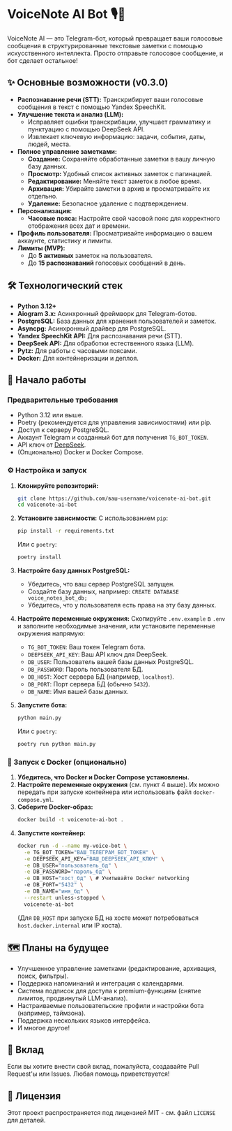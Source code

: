 # VoiceNote AI Bot 🎙️📝
VoiceNote AI — это Telegram-бот, который превращает ваши голосовые сообщения в структурированные текстовые заметки с помощью искусственного интеллекта. Просто отправьте голосовое сообщение, и бот сделает остальное!

## ✨ Основные возможности (v0.3.0)

*   **Распознавание речи (STT):** Транскрибирует ваши голосовые сообщения в текст с помощью Yandex SpeechKit.
*   **Улучшение текста и анализ (LLM):**
    *   Исправляет ошибки транскрибации, улучшает грамматику и пунктуацию с помощью DeepSeek API.
    *   Извлекает ключевую информацию: задачи, события, даты, людей, места.
*   **Полное управление заметками:**
    *   **Создание:** Сохраняйте обработанные заметки в вашу личную базу данных.
    *   **Просмотр:** Удобный список активных заметок с пагинацией.
    *   **Редактирование:** Меняйте текст заметок в любое время.
    *   **Архивация:** Убирайте заметки в архив и просматривайте их отдельно.
    *   **Удаление:** Безопасное удаление с подтверждением.
*   **Персонализация:**
    *   **Часовые пояса:** Настройте свой часовой пояс для корректного отображения всех дат и времени.
*   **Профиль пользователя:** Просматривайте информацию о вашем аккаунте, статистику и лимиты.
*   **Лимиты (MVP):**
    *   До **5 активных** заметок на пользователя.
    *   До **15 распознаваний** голосовых сообщений в день.

## 🛠️ Технологический стек

*   **Python 3.12+**
*   **Aiogram 3.x:** Асинхронный фреймворк для Telegram-ботов.
*   **PostgreSQL:** База данных для хранения пользователей и заметок.
*   **Asyncpg:** Асинхронный драйвер для PostgreSQL.
*   **Yandex SpeechKit API:** Для распознавания речи (STT).
*   **DeepSeek API:** Для обработки естественного языка (LLM).
*   **Pytz:** Для работы с часовыми поясами.
*   **Docker:** Для контейнеризации и деплоя.


## 🚀 Начало работы

### Предварительные требования

*   Python 3.12 или выше.
*   Poetry (рекомендуется для управления зависимостями) или pip.
*   Доступ к серверу PostgreSQL.
*   Аккаунт Telegram и созданный бот для получения `TG_BOT_TOKEN`.
*   API ключ от [DeepSeek](https://platform.deepseek.com/).
*   (Опционально) Docker и Docker Compose.

### ⚙️ Настройка и запуск

1.  **Клонируйте репозиторий:**
    ```bash
    git clone https://github.com/ваш-username/voicenote-ai-bot.git
    cd voicenote-ai-bot
    ```

2.  **Установите зависимости:**
    С использованием `pip`:
    ```bash
    pip install -r requirements.txt
    ```
    Или с `poetry`:
    ```bash
    poetry install
    ```

3.  **Настройте базу данных PostgreSQL:**
    *   Убедитесь, что ваш сервер PostgreSQL запущен.
    *   Создайте базу данных, например: `CREATE DATABASE voice_notes_bot_db;`
    *   Убедитесь, что у пользователя есть права на эту базу данных.

4.  **Настройте переменные окружения:**
    Скопируйте `.env.example` в `.env` и заполните необходимые значения, или установите переменные окружения напрямую:
    *   `TG_BOT_TOKEN`: Ваш токен Telegram бота.
    *   `DEEPSEEK_API_KEY`: Ваш API ключ для DeepSeek.
    *   `DB_USER`: Пользователь вашей базы данных PostgreSQL.
    *   `DB_PASSWORD`: Пароль пользователя БД.
    *   `DB_HOST`: Хост сервера БД (например, `localhost`).
    *   `DB_PORT`: Порт сервера БД (обычно `5432`).
    *   `DB_NAME`: Имя вашей базы данных.

5.  **Запустите бота:**
    ```bash
    python main.py
    ```
    Или с `poetry`:
    ```bash
    poetry run python main.py
    ```

### 🐳 Запуск с Docker (опционально)

1.  **Убедитесь, что Docker и Docker Compose установлены.**
2.  **Настройте переменные окружения** (см. пункт 4 выше). Их можно передать при запуске контейнера или использовать файл `docker-compose.yml`.
3.  **Соберите Docker-образ:**
    ```bash
    docker build -t voicenote-ai-bot .
    ```
4.  **Запустите контейнер:**
    ```bash
    docker run -d --name my-voice-bot \
      -e TG_BOT_TOKEN="ВАШ_ТЕЛЕГРАМ_БОТ_ТОКЕН" \
      -e DEEPSEEK_API_KEY="ВАШ_DEEPSEEK_API_КЛЮЧ" \
      -e DB_USER="пользователь_бд" \
      -e DB_PASSWORD="пароль_бд" \
      -e DB_HOST="хост_бд" \ # Учитывайте Docker networking
      -e DB_PORT="5432" \
      -e DB_NAME="имя_бд" \
      --restart unless-stopped \
      voicenote-ai-bot
    ```
    (Для `DB_HOST` при запуске БД на хосте может потребоваться `host.docker.internal` или IP хоста).

## 🗺️ Планы на будущее

*   Улучшенное управление заметками (редактирование, архивация, поиск, фильтры).
*   Поддержка напоминаний и интеграция с календарями.
*   Система подписок для доступа к premium-функциям (снятие лимитов, продвинутый LLM-анализ).
*   Настраиваемые пользовательские профили и настройки бота (например, таймзона).
*   Поддержка нескольких языков интерфейса.
*   И многое другое!

## 🤝 Вклад

Если вы хотите внести свой вклад, пожалуйста, создавайте Pull Request'ы или Issues. Любая помощь приветствуется!

## 📝 Лицензия

Этот проект распространяется под лицензией MIT - см. файл `LICENSE` для деталей.